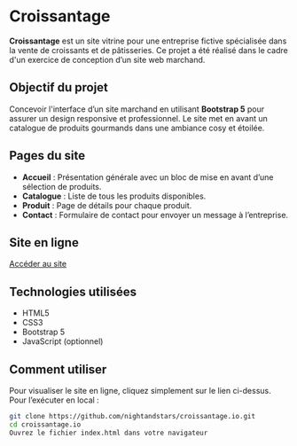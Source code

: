 # Croissantage
**Croissantage** est un site vitrine pour une entreprise fictive spécialisée dans la vente de croissants et de pâtisseries. 
Ce projet a été réalisé dans le cadre d'un exercice de conception d’un site web marchand.
## Objectif du projet
Concevoir l'interface d’un site marchand en utilisant **Bootstrap 5** pour assurer un design responsive et professionnel. 
Le site met en avant un catalogue de produits gourmands dans une ambiance cosy et étoilée.
## Pages du site
- **Accueil** : Présentation générale avec un bloc de mise en avant d’une sélection de produits.
- **Catalogue** : Liste de tous les produits disponibles.
- **Produit** : Page de détails pour chaque produit.
- **Contact** : Formulaire de contact pour envoyer un message à l’entreprise.
## Site en ligne
[Accéder au site](https://nightandstars.github.io/croissantage.io/index.html)
## Technologies utilisées
- HTML5 
- CSS3 
- Bootstrap 5 
- JavaScript (optionnel)
## Comment utiliser
Pour visualiser le site en ligne, cliquez simplement sur le lien ci-dessus. 
Pour l’exécuter en local :
```bash
git clone https://github.com/nightandstars/croissantage.io.git
cd croissantage.io
Ouvrez le fichier index.html dans votre navigateur
